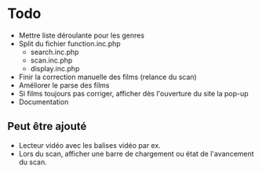 # Todo
* Mettre liste déroulante pour les genres
* Split du fichier function.inc.php
    * search.inc.php
    * scan.inc.php
    * display.inc.php
* Finir la correction manuelle des films (relance du scan)
* Améliorer le parse des films
* Si films toujours pas corriger, afficher dès l'ouverture du site la pop-up
* Documentation

## Peut être ajouté
* Lecteur vidéo avec les balises vidéo par ex.
* Lors du scan, afficher une barre de chargement ou état de l'avancement du scan.
